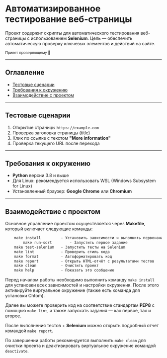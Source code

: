 # Автоматизированное тестирование веб-страницы

Проект содержит скрипты для автоматического тестирования веб-страницы с использованием **Selenium**. Цель — обеспечить автоматическую проверку ключевых элементов и действий на сайте.

<small>Привет проверяющему 👋</small>

---

## Оглавление

- [Тестовые сценарии](#тестовые-сценарии)  
- [Требования к окружению](#требования-к-окружению)  
- [Взаимодействие с проектом](#взаимодействие-с-проектом)

---

## Тестовые сценарии

1. Открытие страницы `https://example.com`  
2. Проверка заголовка страницы (title)  
3. Клик по ссылке с текстом **"More information"**  
4. Проверка текущего URL после перехода  

---

## Требования к окружению

- **Python** версии 3.8 и выше  
- Для Linux: рекомендуется использовать WSL (Windows Subsystem for Linux)  
- Установленный браузер: **Google Chrome** или **Chromium**  

---

## Взаимодействие с проектом

Основное управление проектом осуществляется через **Makefile**, который включает следующие команды:

```makefile
	make install         - Установить зависимости и выполнить первоначальные настройки
    	make run-sort        - Запустить первое задание
	make test-selenium   - Запустить тесты на Selenium
	make lint            - Проверить стиль кода
	make format          - Автоформатировать код
	make report          - Открыть HTML-отчёт с результатами тестов
	make clean           - Очистить проект
	make help            - Показать это сообщение
```

Перед началом работы необходимо выполнить команду `make install` для установки всех зависимостей и настройки окружения. После этого активируйте виртуальное окружение (также есть команда для установки Chtom).

Далее вы можете проверить код на соответствие стандартам **PEP8** с помощью `make lint`, а также запускать задания — как первое, так и второе.

После выполнения тестов + **Selenium** можно открыть подробный отчет командой `make report`.

По завершении работы рекомендуется выполнить `make clean` для очистки проекта и деактивировать виртуальное окружение командой `deactivate`.
